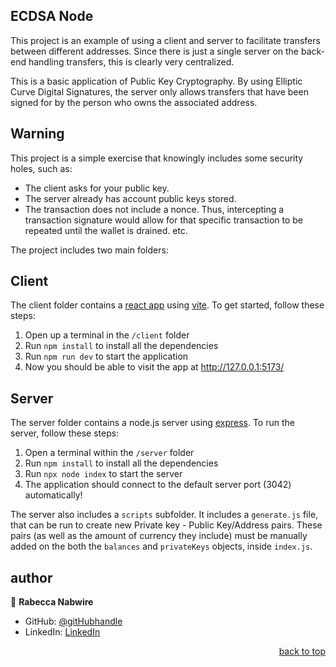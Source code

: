 ## ECDSA Node

This project is an example of using a client and server to facilitate transfers between different addresses. Since there is just a single server on the back-end handling transfers, this is clearly very centralized.

This is a basic application of Public Key Cryptography. By using Elliptic Curve Digital Signatures, the server only allows transfers that have been signed for by the person who owns the associated address.

## Warning ##

This project is a simple exercise that knowingly includes some security holes, such as:

- The client asks for your public key. 
- The server already has account public keys stored. 
- The transaction does not include a nonce. Thus, intercepting a transaction signature would allow for that specific transaction to be repeated until the wallet is drained.
etc.


The project includes two main folders:
 
## Client

The client folder contains a [react app](https://reactjs.org/) using [vite](https://vitejs.dev/). To get started, follow these steps:

1. Open up a terminal in the `/client` folder
2. Run `npm install` to install all the dependencies
3. Run `npm run dev` to start the application 
4. Now you should be able to visit the app at http://127.0.0.1:5173/


## Server

The server folder contains a node.js server using [express](https://expressjs.com/). To run the server, follow these steps:

1. Open a terminal within the `/server` folder 
2. Run `npm install` to install all the dependencies 
3. Run `npx node index` to start the server 
4. The application should connect to the default server port (3042) automatically! 

The server also includes a `scripts` subfolder. It includes a `generate.js` file, that can be run to create new Private key - Public Key/Address pairs. These pairs (as well as the amount of currency they include) must be manually added on the both the `balances` and `privateKeys` objects, inside `index.js`. 

## author
👤 **Rabecca Nabwire**

- GitHub: [@gitHubhandle](https://github.com/becky449)
- LinkedIn: [LinkedIn](https://www.linkedin.com/in/rabeccanabwire/)

<p align="right"><a href="#readme-top">back to top</a></p>